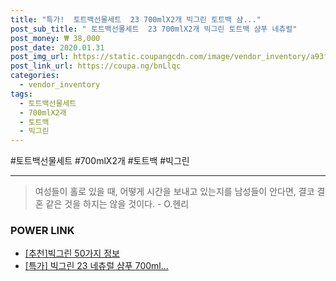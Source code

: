 ```yaml
--- 
title: "특가!  토트백선물세트  23 700mlX2개 빅그린 토트백 샴..." 
post_sub_title: " 토트백선물세트  23 700mlX2개 빅그린 토트백 샴푸 네츄럴" 
post_money: ₩ 38,000 
post_date: 2020.01.31 
post_img_url: https://static.coupangcdn.com/image/vendor_inventory/a93f/1abb1c2845e2ec9d849b4b6307183b2c20acafc01f8cd39c06f239357895.jpg 
post_link_url: https://coupa.ng/bnLlqc 
categories: 
  - vendor_inventory 
tags: 
  - 토트백선물세트 
  - 700mlX2개 
  - 토트백 
  - 빅그린 
--- 
```

  #토트백선물세트 #700mlX2개 #토트백 #빅그린 
<hr> 

> 여성들이 홀로 있을 때, 어떻게 시간을 보내고 있는지를 남성들이 안다면, 결코 결혼 같은 것을 하지는 않을 것이다. - O.헨리 


### POWER LINK

* <a href="https://blog.naver.com/fasyy4321/221791046221" target="_blank">[추천]빅그린 50가지 정보</a>
* <a href="https://blog.naver.com/an0733/221791461623" target="_blank">[특가] 빅그린 23 네츄럴 샴푸 700ml...</a>
